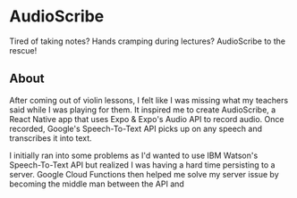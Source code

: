 # AudioScribe
Tired of taking notes? Hands cramping during lectures?
AudioScribe to the rescue!

## About
After coming out of violin lessons, I felt like I was missing what my teachers said while I was playing for them. It inspired me to create AudioScribe, a React Native app that uses Expo & Expo's Audio API to record audio. Once recorded, Google's Speech-To-Text API picks up on any speech and transcribes it into text.

I initially ran into some problems as I'd wanted to use IBM Watson's Speech-To-Text API but realized I was having a hard time persisting to a server. Google Cloud Functions then helped me solve my server issue by becoming the middle man between the API and 